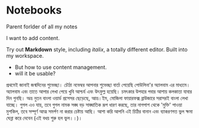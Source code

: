 Notebooks
=========

Parent forlder of all my notes

I want to add content.

Try out **Markdown** style, including *italix*, a totally different editor. Built into my workspace.

+ But how to use content management.
+ will it be usable?

প্রথমেই জানাই জন্মদিনের শুভেচ্ছা। চৌঠা নভেম্বর আপনার শুভেচ্ছা বার্তা পেয়েছি পোউলিনা'র অ্যালবাম এর মাধ্যমে। অ্যালবাম এবং তাতে আপার লেখা পেয়ে খুবি আশ্চর্য এবং উৎফুল্ল হয়েছি। চমৎকার উপহার পবার আশায় কলকাতা যাবার দিন গুনছি। অভ্র নুতন বাংলা ওয়ার্ড প্রসেসর ছেড়েছে, আভ্র।ইম, মোজিলা ফায়ারফক্স ব্রাউজারে সরাসরই বাংলা লেখা যাচ্ছে। গুগল এও যায়, তবে গুগল নামক সঙ্ঘ বড় সাঙ্ঘাতিক রূপ ধারণ করছে, তার নাগপাশ থেকে 'মুক্তি' পাওয়া মুশকিল, তবে সম্পূর্ণ আত্ম সমর্পণ না করার চেষ্টায় আছি। আশা করি আপনি এই চিঠির বানান এবং ব্যাকরণগত ভুল ক্ষমা ঘেন্না করে দেবেন (এই বধয় শুরু হল ভুল।।)।
